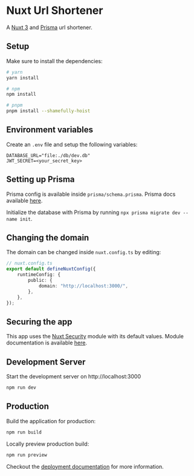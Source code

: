 # Nuxt Url Shortener

A [Nuxt 3](https://v3.nuxtjs.org) and [Prisma](https://www.prisma.io/) url shortener.

## Setup

Make sure to install the dependencies:

```bash
# yarn
yarn install

# npm
npm install

# pnpm
pnpm install --shamefully-hoist
```

## Environment variables

Create an `.env` file and setup the following variables:

```
DATABASE_URL="file:./db/dev.db"
JWT_SECRET=<your_secret_key>
```

## Setting up Prisma

Prisma config is available inside `prisma/schema.prisma`. Prisma docs available [here](https://www.prisma.io/docs/).

Initialize the database with Prisma by running `npx prisma migrate dev --name init`.

## Changing the domain

The domain can be changed inside `nuxt.config.ts` by editing:

```ts
// nuxt.config.ts
export default defineNuxtConfig({
    runtimeConfig: {
        public: {
            domain: "http://localhost:3000/",
        },
    },
});
```
## Securing the app

This app uses the [Nuxt Security](https://github.com/Baroshem/nuxt-security) module with its default values.
Module documentation is available [here](https://nuxt-security.vercel.app/).

## Development Server

Start the development server on http://localhost:3000

```bash
npm run dev
```

## Production

Build the application for production:

```bash
npm run build
```

Locally preview production build:

```bash
npm run preview
```

Checkout the [deployment documentation](https://v3.nuxtjs.org/guide/deploy/presets) for more information.
